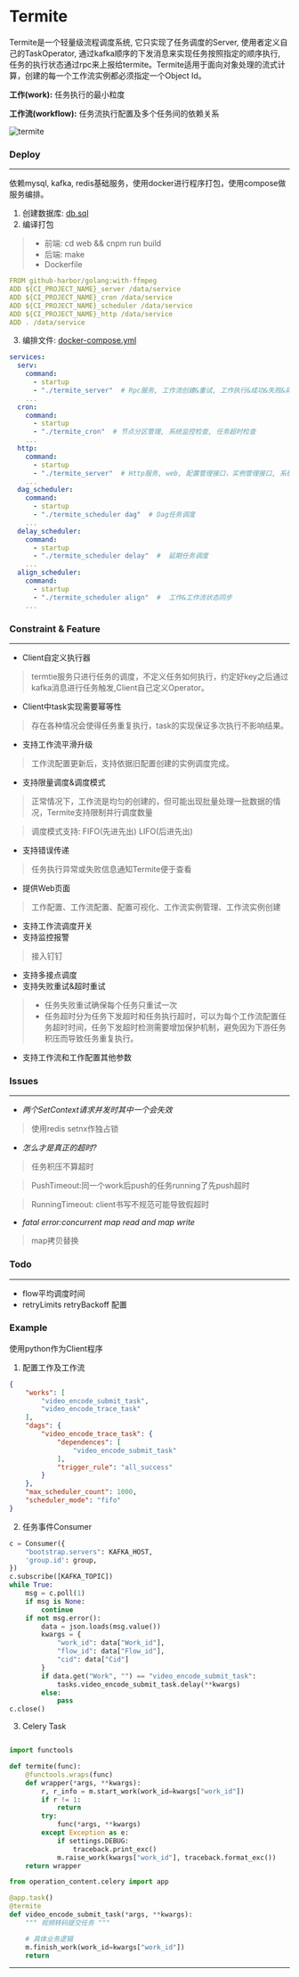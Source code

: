 # Termite

Termite是一个轻量级流程调度系统, 它只实现了任务调度的Server, 使用者定义自己的TaskOperator, 通过kafka顺序的下发消息来实现任务按照指定的顺序执行, 任务的执行状态通过rpc来上报给termite。Termite适用于面向对象处理的流式计算，创建的每一个工作流实例都必须指定一个Object Id。

**工作(work):**  任务执行的最小粒度

**工作流(workflow):**  任务流执行配置及多个任务间的依赖关系

![termite](./resource/termite-structure.png)


### Deploy

---

依赖mysql, kafka, redis基础服务，使用docker进行程序打包，使用compose做服务编排。

1. 创建数据库: [db.sql](./resource/db.sql)
2. 编译打包
>  + 前端: cd web && cnpm run build
>  + 后端: make 
>  + Dockerfile
```yaml
FROM github-harbor/golang:with-ffmpeg
ADD ${CI_PROJECT_NAME}_server /data/service
ADD ${CI_PROJECT_NAME}_cron /data/service
ADD ${CI_PROJECT_NAME}_scheduler /data/service
ADD ${CI_PROJECT_NAME}_http /data/service
ADD . /data/service
```
3. 编排文件: [docker-compose.yml](./resource/docker-compose.yml)

```yaml
services:
  serv:
    command:
      - startup
      - "./termite_server"  # Rpc服务, 工作流创建&重试, 工作执行&成功&失败&异常&延期
    ...
  cron:
    command:
      - startup
      - "./termite_cron"  # 节点分区管理, 系统监控检查, 任务超时检查
    ...
  http:
    command:
      - startup
      - "./termite_server"  # Http服务, web, 配置管理接口，实例管理接口, 系统info接口
    ...
  dag_scheduler:
    command:
      - startup
      - "./termite_scheduler dag"  # Dag任务调度
    ...
  delay_scheduler:
    command:
      - startup
      - "./termite_scheduler delay"  #  延期任务调度
    ...
  align_scheduler:
    command:
      - startup
      - "./termite_scheduler align"  #  工作&工作流状态同步
    ...

```


### Constraint & Feature

---

+ Client自定义执行器
> termtie服务只进行任务的调度，不定义任务如何执行，约定好key之后通过kafka消息进行任务触发,Client自己定义Operator。
+ Client中task实现需要幂等性
> 存在各种情况会使得任务重复执行，task的实现保证多次执行不影响结果。
+ 支持工作流平滑升级 
> 工作流配置更新后，支持依据旧配置创建的实例调度完成。
+ 支持限量调度&调度模式 
> 正常情况下，工作流是均匀的创建的，但可能出现批量处理一批数据的情况，Termite支持限制并行调度数量

> 调度模式支持: FIFO(先进先出) LIFO(后进先出)
+ 支持错误传递
> 任务执行异常或失败信息通知Termite便于查看
+ 提供Web页面
> 工作配置、工作流配置、配置可视化、工作流实例管理、工作流实例创建
+ 支持工作流调度开关
+ 支持监控报警
> 接入钉钉
+ 支持多接点调度
+ 支持失败重试&超时重试
> + 任务失败重试确保每个任务只重试一次
> + 任务超时分为任务下发超时和任务执行超时，可以为每个工作流配置任务超时时间，任务下发超时检测需要增加保护机制，避免因为下游任务积压而导致任务重复执行。
+ 支持工作流和工作配置其他参数



### Issues

---

+ *两个SetContext请求并发时其中一个会失效*
> 使用redis setnx作独占锁
+ *怎么才是真正的超时?* 
> 任务积压不算超时 

> PushTimeout:同一个work后push的任务running了先push超时 

> RunningTimeout: client书写不规范可能导致假超时
+ *fatal error:concurrent map read and map write*
> map拷贝替换

### Todo

---

+ flow平均调度时间
+ retryLimits retryBackoff 配置

### Example

使用python作为Client程序

1. 配置工作及工作流

```json
{
    "works": [
        "video_encode_submit_task",
        "video_encode_trace_task"
    ],
    "dags": {
        "video_encode_trace_task": {
            "dependences": [
                "video_encode_submit_task"
            ],
            "trigger_rule": "all_success"
        }
    },
    "max_scheduler_count": 1000,
    "scheduler_mode": "fifo"
}
```

2. 任务事件Consumer 

```python
c = Consumer({
    "bootstrap.servers": KAFKA_HOST,
    'group.id': group,
})
c.subscribe([KAFKA_TOPIC])
while True:
    msg = c.poll(1)
    if msg is None:
        continue
    if not msg.error():
        data = json.loads(msg.value())
        kwargs = {
            "work_id": data["Work_id"],
            "flow_id": data["Flow_id"],
            "cid": data["Cid"]
        }
        if data.get("Work", "") == "video_encode_submit_task":
            tasks.video_encode_submit_task.delay(**kwargs)
        else:
            pass
c.close()
```

3. Celery Task

```python

import functools

def termite(func):
    @functools.wraps(func)
    def wrapper(*args, **kwargs):
        r, r_info = m.start_work(work_id=kwargs["work_id"])
        if r != 1:
            return
        try:
            func(*args, **kwargs)
        except Exception as e:
            if settings.DEBUG:
                traceback.print_exc()
            m.raise_work(kwargs["work_id"], traceback.format_exc())
    return wrapper

from operation_content.celery import app

@app.task()
@termite
def video_encode_submit_task(*args, **kwargs):
    """ 视频转码提交任务 """

    # 具体业务逻辑
    m.finish_work(work_id=kwargs["work_id"])
    return
```


---



